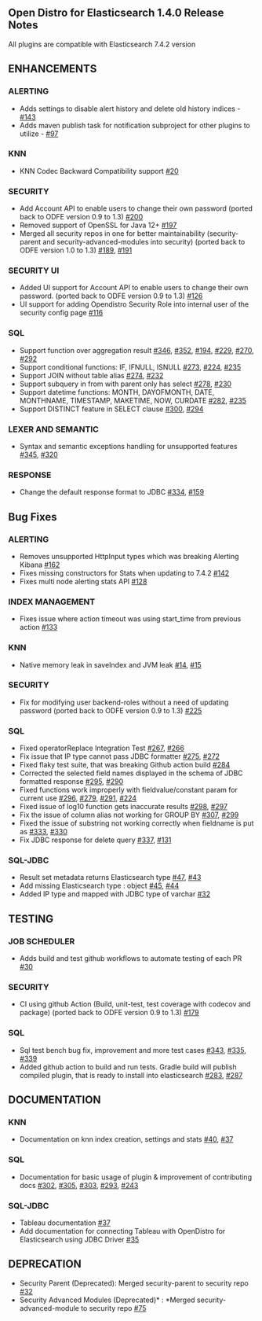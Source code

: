 ## Open Distro for Elasticsearch 1.4.0 Release Notes 

All plugins are compatible with Elasticsearch 7.4.2 version 

## ENHANCEMENTS

### **ALERTING**

* Adds settings to disable alert history and delete old history indices - [#143](https://github.com/opendistro-for-elasticsearch/alerting/pull/143)
* Adds maven publish task for notification subproject for other plugins to utilize -  [#97](https://github.com/opendistro-for-elasticsearch/alerting/pull/97)

### **KNN** 

* KNN Codec Backward Compatibility support [#20](https://github.com/opendistro-for-elasticsearch/k-NN/issues/20)

### **SECURITY**

* Add Account API to enable users to change their own password (ported back to ODFE version 0.9 to 1.3) [#200](https://github.com/opendistro-for-elasticsearch/security/pull/200)
* Removed support of OpenSSL for Java 12+ [#197](https://github.com/opendistro-for-elasticsearch/security/pull/197)
* Merged all security repos in one for better maintainability (security-parent and security-advanced-modules into security) (ported back to ODFE version 1.0 to 1.3) [#189](https://github.com/opendistro-for-elasticsearch/security/pull/189), [#191](https://github.com/opendistro-for-elasticsearch/security/pull/191)

### **SECURITY UI**

* Added UI support for Account API to enable users to change their own password. (ported back to ODFE version 0.9 to 1.3)  [#126](https://github.com/opendistro-for-elasticsearch/security-kibana-plugin/pull/126)
* UI support for adding Opendistro Security Role into internal user of the security config page [#116](https://github.com/opendistro-for-elasticsearch/security-kibana-plugin/pull/116) 

### **SQL**

* Support function over aggregation result [#346](https://github.com/opendistro-for-elasticsearch/sql/pull/346), [#352](https://github.com/opendistro-for-elasticsearch/sql/pull/352), [#194](https://github.com/opendistro-for-elasticsearch/sql/issues/194), [#229](https://github.com/opendistro-for-elasticsearch/sql/issues/229), [#270](https://github.com/opendistro-for-elasticsearch/sql/issues/270), [#292](https://github.com/opendistro-for-elasticsearch/sql/issues/292)
* Support conditional functions: IF, IFNULL, ISNULL [#273](https://github.com/opendistro-for-elasticsearch/sql/pull/273), [#224](https://github.com/opendistro-for-elasticsearch/sql/issues/224), [#235](https://github.com/opendistro-for-elasticsearch/sql/issues/235)
* Support JOIN without table alias [#274](https://github.com/opendistro-for-elasticsearch/sql/pull/274), [#232](https://github.com/opendistro-for-elasticsearch/sql/issues/232)
* Support subquery in from with parent only has select [#278](https://github.com/opendistro-for-elasticsearch/sql/pull/278), [#230](https://github.com/opendistro-for-elasticsearch/sql/issues/230)
* Support datetime functions: MONTH, DAYOFMONTH, DATE, MONTHNAME, TIMESTAMP, MAKETIME, NOW, CURDATE [#282](https://github.com/opendistro-for-elasticsearch/sql/pull/282), [#235](https://github.com/opendistro-for-elasticsearch/sql/issues/235)
* Support DISTINCT feature in SELECT clause  [#300](https://github.com/opendistro-for-elasticsearch/sql/pull/300), [#294](https://github.com/opendistro-for-elasticsearch/sql/issues/294)

### **LEXER AND SEMANTIC**

* Syntax and semantic exceptions handling for unsupported features [#345](https://github.com/opendistro-for-elasticsearch/sql/pull/345), [#320](https://github.com/opendistro-for-elasticsearch/sql/issues/320)

### **RESPONSE**

* Change the default response format to JDBC [#334](https://github.com/opendistro-for-elasticsearch/sql/pull/334), [#159](https://github.com/opendistro-for-elasticsearch/sql/issues/159) 

## Bug Fixes 

### **ALERTING** 

* Removes unsupported HttpInput types which was breaking Alerting Kibana  [#162](https://github.com/opendistro-for-elasticsearch/alerting/pull/162)
* Fixes missing constructors for Stats when updating to 7.4.2  [#142](https://github.com/opendistro-for-elasticsearch/alerting/pull/142)
* Fixes multi node alerting stats API  [#128](https://github.com/opendistro-for-elasticsearch/alerting/pull/128)

### **INDEX MANAGEMENT**

* Fixes issue where action timeout was using start_time from previous action  [#133](https://github.com/opendistro-for-elasticsearch/index-management/pull/133)

### **KNN**

* Native memory leak in saveIndex and JVM leak [#14](https://github.com/opendistro-for-elasticsearch/k-NN/pull/14), [#15](https://github.com/opendistro-for-elasticsearch/k-NN/pull/15) 

### **SECURITY**

* Fix for modifying user backend-roles without a need of updating password (ported back to ODFE version 0.9 to 1.3) [#225](https://github.com/opendistro-for-elasticsearch/security/pull/225)

### **SQL** 

* Fixed operatorReplace Integration Test  [#267](https://github.com/opendistro-for-elasticsearch/sql/pull/267), [#266](https://github.com/opendistro-for-elasticsearch/sql/issues/266)
* Fix issue that IP type cannot pass JDBC formatter [#275](https://github.com/opendistro-for-elasticsearch/sql/pull/275),  [#272](https://github.com/opendistro-for-elasticsearch/sql/issues/272)
* Fixed flaky test suite, that was breaking Github action build [#284](https://github.com/opendistro-for-elasticsearch/sql/pull/284)
* Corrected the selected field names displayed in the schema of JDBC formatted response [#295](https://github.com/opendistro-for-elasticsearch/sql/pull/295), [#290](https://github.com/opendistro-for-elasticsearch/sql/issues/290)
* Fixed functions work improperly with fieldvalue/constant param for current use [#296](https://github.com/opendistro-for-elasticsearch/sql/pull/296), [#279](https://github.com/opendistro-for-elasticsearch/sql/issues/279), [#291](https://github.com/opendistro-for-elasticsearch/sql/issues/291), [#224](https://github.com/opendistro-for-elasticsearch/sql/issues/224)
* Fixed issue of log10 function gets inaccurate results [#298](https://github.com/opendistro-for-elasticsearch/sql/pull/298),  [#297](https://github.com/opendistro-for-elasticsearch/sql/issues/297)
* Fix the issue of column alias not working for GROUP BY [#307](https://github.com/opendistro-for-elasticsearch/sql/pull/307),  [#299](https://github.com/opendistro-for-elasticsearch/sql/issues/299)
* Fixed the issue of substring not working correctly when fieldname is put as [#333](https://github.com/opendistro-for-elasticsearch/sql/pull/333), [#330](https://github.com/opendistro-for-elasticsearch/sql/issues/330)
*  Fix JDBC response for delete query [#337](https://github.com/opendistro-for-elasticsearch/sql/pull/337), [#131](https://github.com/opendistro-for-elasticsearch/sql/issues/131)

### **SQL-JDBC** 

* Result set metadata returns Elasticsearch type [#47](https://github.com/opendistro-for-elasticsearch/sql-jdbc/pull/47), [#43](https://github.com/opendistro-for-elasticsearch/sql-jdbc/issues/43)
* Add missing Elasticsearch type : object  [#45](https://github.com/opendistro-for-elasticsearch/sql-jdbc/pull/45), [#44](https://github.com/opendistro-for-elasticsearch/sql-jdbc/issues/44)
* Added IP type and mapped with JDBC type of varchar [#32](https://github.com/opendistro-for-elasticsearch/sql-jdbc/pull/32)

## TESTING


### **JOB SCHEDULER**

* Adds build and test github workflows to automate testing of each PR  [#30](https://github.com/opendistro-for-elasticsearch/job-scheduler/pull/30)

### **SECURITY** 

* CI using github Action (Build, unit-test, test coverage with codecov and package) (ported back to ODFE version 0.9 to 1.3) [#179](https://github.com/opendistro-for-elasticsearch/security/pull/179)

### **SQL** 

* Sql test bench bug fix, improvement and more test cases  [#343](https://github.com/opendistro-for-elasticsearch/sql/pull/343), [#335](https://github.com/opendistro-for-elasticsearch/sql/issues/335), [#339](https://github.com/opendistro-for-elasticsearch/sql/issues/339)
* Added github action to build and run tests. Gradle build will publish compiled plugin, that is ready to install into elasticsearch [#283](https://github.com/opendistro-for-elasticsearch/sql/pull/283), [#287](https://github.com/opendistro-for-elasticsearch/sql/pull/287)

## **DOCUMENTATION** 

### **KNN** 

*  Documentation on knn index creation, settings and stats [#40](https://github.com/opendistro-for-elasticsearch/k-NN/issues/40), [#37](https://github.com/opendistro-for-elasticsearch/k-NN/issues/37)

### **SQL** 

* Documentation for basic usage of plugin & improvement of contributing docs [#302](https://github.com/opendistro-for-elasticsearch/sql/pull/302), [#305](https://github.com/opendistro-for-elasticsearch/sql/pull/305), [#303](https://github.com/opendistro-for-elasticsearch/sql/pull/303), [#293](https://github.com/opendistro-for-elasticsearch/sql/issues/293), [#243](https://github.com/opendistro-for-elasticsearch/sql/issues/243)

### **SQL-JDBC** 

* Tableau documentation [#37](https://github.com/opendistro-for-elasticsearch/sql-jdbc/pull/37)
* Add documentation for connecting Tableau with OpenDistro for Elasticsearch using JDBC Driver [#35](https://github.com/opendistro-for-elasticsearch/sql-jdbc/pull/35)

## **DEPRECATION** 

* Security Parent (Deprecated): Merged security-parent to security repo [#32](https://github.com/opendistro-for-elasticsearch/security-parent/pull/32)
* Security Advanced Modules (Deprecated)* : *Merged security-advanced-module to security repo [#75](https://github.com/opendistro-for-elasticsearch/security-advanced-modules/pull/75)
